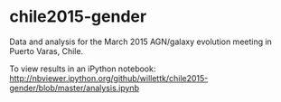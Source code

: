 # chile2015-gender
Data and analysis for the March 2015 AGN/galaxy evolution meeting in Puerto Varas, Chile.

To view results in an iPython notebook: http://nbviewer.ipython.org/github/willettk/chile2015-gender/blob/master/analysis.ipynb
